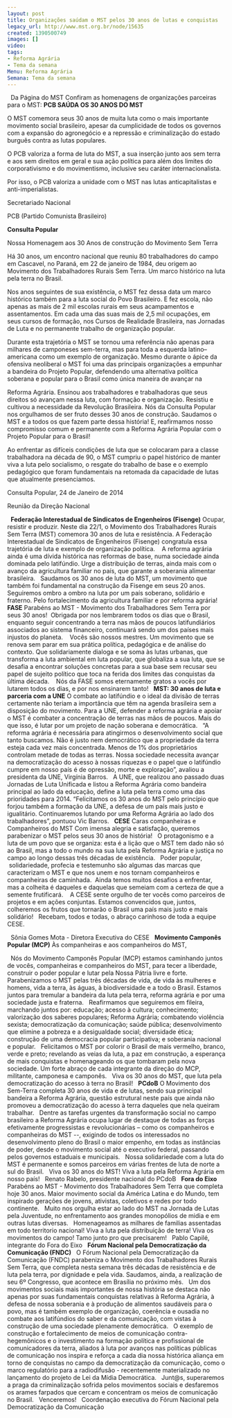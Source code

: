 ```yaml
---
layout: post
title: Organizações saúdam o MST pelos 30 anos de lutas e conquistas
legacy_url: http://www.mst.org.br/node/15635
created: 1390500749
images: []
video: 
tags:
- Reforma Agrária
- Tema da semana
Menu: Reforma Agrária
Semana: Tema da semana
---
```



 
Da Página do MST
Confiram as homenagens de organizações parceiras para o MST:
**PCB SAÚDA OS 30 ANOS DO MST**

O MST comemora seus 30 anos de muita luta como o mais importante movimento social brasileiro, apesar da cumplicidade de todos os governos com a expansão do agronegócio e a repressão e criminalização do estado burguês contra as lutas populares.


O PCB valoriza a forma de luta do MST, a sua inserção junto aos sem terra e aos sem direitos em geral e sua ação política para além dos limites do corporativismo e do movimentismo, inclusive seu caráter internacionalista.


Por isso, o PCB valoriza a unidade com o MST nas lutas anticapitalistas e anti-imperialistas.


Secretariado Nacional


PCB (Partido Comunista Brasileiro)


**Consulta Popular**

Nossa Homenagem aos 30 Anos de construção do Movimento Sem Terra

Há 30 anos, um encontro nacional que reuniu 80 trabalhadores do campo em Cascavel, no Paraná, em 22 de janeiro de 1984, deu origem ao Movimento dos Trabalhadores Rurais Sem Terra. Um marco histórico na luta pela terra no Brasil.


Nos anos seguintes de sua existência, o MST fez dessa data um marco histórico também para a luta social do Povo Brasileiro. E fez escola, não apenas as mais de 2 mil escolas rurais em seus acampamentos e assentamentos. Em cada uma das suas mais de 2,5 mil ocupações, em seus cursos de formação, nos Cursos de Realidade Brasileira, nas Jornadas de Luta e no permanente trabalho de organização popular.


Durante esta trajetória o MST se tornou uma referência não apenas para milhares de camponeses sem-terra, mas para toda a esquerda latino–americana como um exemplo de organização. Mesmo durante o ápice da ofensiva neoliberal o MST foi uma das principais organizações a empunhar a bandeira do Projeto Popular, defendendo uma alternativa política soberana e popular para o Brasil como única maneira de avançar na 

Reforma Agrária. Ensinou aos trabalhadores e trabalhadoras que seus direitos só avançam nessa luta, com formação e organização. Resistiu e cultivou a necessidade da Revolução Brasileira. Nós da Consulta Popular nos orgulhamos de ser fruto desses 30 anos de construção. Saudamos o MST e a todos os que fazem parte dessa história! E, reafirmamos nosso compromisso comum e permanente com a Reforma Agrária Popular com o Projeto Popular para o Brasil!


Ao enfrentar as difíceis condições de luta que se colocaram para a classe trabalhadora na década de 90, o MST cumpriu o papel histórico de manter viva a luta pelo socialismo, o resgate do trabalho de base e o exemplo pedagógico que foram fundamentais na retomada da capacidade de lutas que atualmente presenciamos.


Consulta Popular, 24 de Janeiro de 2014

Reunião da Direção Nacional


 
**Federação Interestadual de Sindicatos de Engenheiros (Fisenge)**
Ocupar, resistir e produzir. Neste dia 22/1, o Movimento dos Trabalhadores Rurais Sem Terra (MST) comemora 30 anos de luta e resistência. A Federação Interestadual de Sindicatos de Engenheiros (Fisenge) congratula essa trajetória de luta e exemplo de organização política. 
 
A reforma agrária ainda é uma dívida histórica nas reformas de base, numa sociedade ainda dominada pelo latifúndio. Urge a distribuição de terras, ainda mais com o avanço da agricultura familiar no país, que garante a soberania alimentar brasileira.
 
Saudamos os 30 anos de luta do MST, um movimento que também foi fundamental na construção da Fisenge em seus 20 anos. Seguiremos ombro a ombro na luta por um país soberano, solidário e fraterno. Pelo fortalecimento da agricultura familiar e por reforma agrária!
 
**FASE**
Parabéns ao MST - Movimento dos Trabalhadores Sem Terra por seus 30 anos! 
Obrigada por nos lembrarem todos os dias que o Brasil, enquanto seguir concentrando a terra nas mãos de poucos latifundiários associados ao sistema financeiro, continuará sendo um dos países mais injustos do planeta. 
 
Vocês são nossos mestres. Um movimento que se renova sem parar em sua prática política, pedagógica e de análise do contexto. Que solidariamente dialoga e se soma às lutas urbanas, que transforma a luta ambiental em luta popular, que globaliza a sua luta, que se desafia a encontrar soluções concretas para a sua base sem recusar seu papel de sujeito político que toca na ferida dos limites das conquistas da última década. 
 
Nós da FASE somos eternamente gratos a vocês por lutarem todos os dias, e por nos ensinarem tanto!
 
**MST: 30 anos de luta e parceria com a UNE**
O combate ao latifúndio e o ideal da divisão de terras certamente não teriam a importância que têm na agenda brasileira sem a disposição do movimento. Para a UNE, defender a reforma agrária e apoiar o MST é combater a concentração de terras nas mãos de poucos. Mais do que isso, é lutar por um projeto de nação soberana e democrática.
 
“A reforma agrária é necessária para atingirmos o desenvolvimento social que tanto buscamos. Não é justo nem democrático que a propriedade da terra esteja cada vez mais concentrada. Menos de 1% dos proprietários controlam metade de todas as terras. Nossa sociedade necessita avançar na democratização do acesso à nossas riquezas e o papel que o latifúndio cumpre em nosso país é de opressão, morte e exploração”, avaliou a presidenta da UNE, Virgínia Barros.
 
A UNE, que realizou ano passado duas Jornadas de Luta Unificada e listou a
Reforma Agrária como bandeira principal ao lado da educação, define a luta pela terra como uma das prioridades para 2014. “Felicitamos os 30 anos do MST pelo princípio que forjou também a formação da UNE, a defesa de um país mais justo e igualitário. Continuaremos lutando por uma Reforma Agrária ao lado dos trabalhadores”, pontuou Vic Barros.
 
**CESE**
Caras companheiras e Companheiros do MST
Com imensa alegria e satisfação, queremos parabenizar o MST pelos seus 30 anos de história!
 
O protagonismo e a luta de um povo que se organiza: esta é a lição que o MST tem dado não só ao Brasil, mas a todo o mundo na sua luta pela Reforma Agrária e justiça no campo ao longo dessas três décadas de existência.
 
Poder popular,  solidariedade, profecia e testemunho são algumas das marcas que caracterizam o MST e que nos unem e nos tornam companheiros e companheiras de caminhada. 
Ainda temos muitos desafios a enfrentar, mas a colheita é daqueles e daquelas que semeiam com a certeza de que a semente frutificará. 
 
A CESE sente orgulho de ter vocês como parceiros de projetos e em ações conjuntas. Estamos convencidos que, juntos, colheremos os frutos que tornarão o Brasil uma país mais justo e mais solidário!
 
Recebam, todos e todas, o abraço carinhoso de toda a equipe CESE.

 
Sônia Gomes Mota - Diretora Executiva do CESE
 
**Movimento Camponês Popular (MCP)**
Às companheiras e aos companheiros do MST,

 
Nós do Movimento Camponês Popular (MCP) estamos caminhando juntos de vocês, companheiras e companheiros do MST, para tecer a liberdade, construir o poder popular e lutar pela Nossa Pátria livre e forte. Parabenizamos o MST pelas três décadas de vida, de vida às mulheres e homens, vida a terra, às águas, à biodiversidade e a todo o Brasil. Estamos juntos para tremular a bandeira da luta pela terra, reforma agrária e por uma sociedade justa e fraterna.
 
Reafirmamos que seguiremos em fileira, marchando juntos por: educação; acesso à cultura; conhecimento; valorização dos saberes populares; Reforma Agrária; combatendo violência sexista; democratização da comunicação; saúde pública; desenvolvimento que elimine a pobreza e a desigualdade social; diversidade ética; construção de uma democracia popular participativa; e soberania nacional e popular.
 
Felicitamos o MST por colorir o Brasil de mais vermelho, branco, verde e preto; revelando as veias da luta, a paz em construção, a esperança de mais conquistas e homenageando os que tombaram pela nova sociedade. Um forte abraço de cada integrante da direção do MCP, militante, camponesa e camponês.
 
Viva os 30 anos do MST, que luta pela democratização do acesso à terra no Brasil!
 
**PCdoB**
O Movimento dos Sem-Terra completa 30 anos de vida e de lutas, sendo sua principal bandeira a Reforma Agrária, questão estrutural neste país que ainda não promoveu a democratização do acesso à terra daqueles que nela queiram trabalhar.
 
Dentre as tarefas urgentes da transformação social no campo brasileiro a Reforma Agrária ocupa lugar de destaque de todas as forças efetivamente progressistas e revolucionárias – como os companheiros e companheiras do MST --, exigindo de todos os interessados no desenvolvimento pleno do Brasil o maior empenho, em todas as instâncias de poder, desde o movimento social até o executivo federal, passando pelos governos estaduais e municipais.
 
Nossa solidariedade com a luta do MST é permanente e somos parceiros em várias frentes de luta de norte a sul do Brasil.
 
Viva os 30 anos do MST! Viva a luta pela Reforma Agrária em nosso país!
 
Renato Rabelo, presidente nacional do PCdoB
 
**Fora do Eixo**
Parabéns ao MST - Movimento dos Trabalhadores Sem Terra que completa hoje 30 anos. Maior movimento social da América Latina e do Mundo, tem inspirado gerações de jovens, ativistas, coletivos e redes por todo continente.
 
Muito nos orgulha estar ao lado do MST na Jornada de Lutas pela Juventude, no enfrentamento aos grandes monopólios de midia e em outras lutas diversas.
 
Homenageamos as milhares de familias assentadas em todo territorio nacional! Viva a luta pela distribuição de terra! Viva os movimentos do campo! Tamo junto pro que precisarem!
 
Pablo Capilé, integrante do Fora do Eixo
 
**Fórum Nacional pela Democratização da Comunicação (FNDC)**
 
O Fórum Nacional pela Democratização da Comunicação (FNDC) parabeniza o Movimento dos Trabalhadores Rurais Sem Terra, que completa nesta semana três décadas de resistência e de luta pela terra, por dignidade e pela vida. Saudamos, ainda, a realização de seu 6º Congresso, que acontece em Brasília no próximo mês.
 
Um dos movimentos sociais mais importantes de nossa história se destaca não apenas por suas fundamentais conquistas relativas à Reforma Agrária, à defesa de nossa soberania e à produção de alimentos saudáveis para o povo, mas é também exemplo de organização, coerência e ousadia no combate aos latifúndios do saber e da comunicação, com vistas à construção de uma sociedade plenamente democrática.
 
O exemplo de construção e fortalecimento de meios de comunicação contra-hegemônicos e o investimento na formação política e profissional de comunicadores da terra, aliados à luta por avanços nas políticas públicas de comunicação nos inspira e reforça a cada dia nossa histórica aliança em torno de conquistas no campo da democratização da comunicação, como o marco regulatório para a radiodifusão - recentemente materializado no lançamento do projeto de Lei da Mídia Democrática.
 
Junt@s, superaremos a praga da criminalização sofrida pelos movimentos sociais e desfaremos os arames farpados que cercam e concentram os meios de comunicação no Brasil.
 
Venceremos!
 
Coordenação executiva do Fórum Nacional pela Democratização da Comunicação
 
